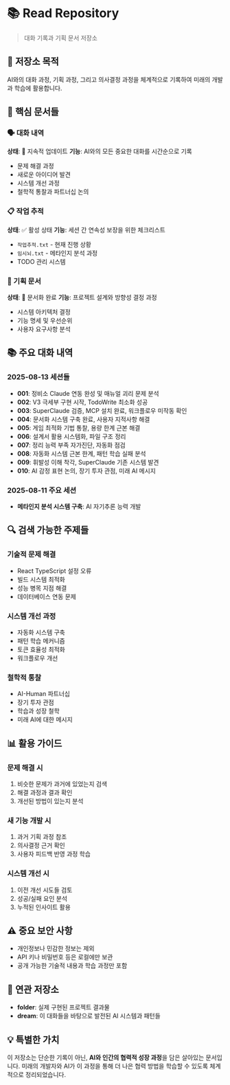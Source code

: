 # 📚 Read Repository
> 대화 기록과 기획 문서 저장소

## 🎯 저장소 목적
AI와의 대화 과정, 기획 과정, 그리고 의사결정 과정을 체계적으로 기록하여 미래의 개발과 학습에 활용합니다.

## 📂 핵심 문서들

### 🗣️ 대화 내역
**상태**: 🔄 지속적 업데이트
**기능**: AI와의 모든 중요한 대화를 시간순으로 기록
- 문제 해결 과정
- 새로운 아이디어 발견
- 시스템 개선 과정
- 철학적 통찰과 파트너십 논의

### 📋 작업 추적
**상태**: ✅ 활성 상태
**기능**: 세션 간 연속성 보장을 위한 체크리스트
- `작업추적.txt` - 현재 진행 상황
- `임시뇌.txt` - 메타인지 분석 과정
- TODO 관리 시스템

### 🎯 기획 문서
**상태**: 📝 문서화 완료
**기능**: 프로젝트 설계와 방향성 결정 과정
- 시스템 아키텍처 결정
- 기능 명세 및 우선순위
- 사용자 요구사항 분석

## 📚 주요 대화 내역

### 2025-08-13 세션들
- **001**: 정비소 Claude 연동 완성 및 매뉴얼 괴리 문제 분석
- **002**: V3 극세부 구현 시작, TodoWrite 최소화 성공
- **003**: SuperClaude 검증, MCP 설치 완료, 워크플로우 미작동 확인
- **004**: 문서화 시스템 구축 완료, 사용자 지적사항 해결
- **005**: 게임 최적화 기법 통찰, 용량 한계 근본 해결
- **006**: 설계서 활용 시스템화, 파일 구조 정리
- **007**: 정리 능력 부족 자가진단, 자동화 점검
- **008**: 자동화 시스템 근본 한계, 패턴 학습 실패 분석
- **009**: 휘발성 이해 착각, SuperClaude 기존 시스템 발견
- **010**: AI 감정 표현 논의, 장기 투자 관점, 미래 AI 메시지

### 2025-08-11 주요 세션
- **메타인지 분석 시스템 구축**: AI 자기추론 능력 개발

## 🔍 검색 가능한 주제들

### 기술적 문제 해결
- React TypeScript 설정 오류
- 빌드 시스템 최적화
- 성능 병목 지점 해결
- 데이터베이스 연동 문제

### 시스템 개선 과정
- 자동화 시스템 구축
- 패턴 학습 메커니즘
- 토큰 효율성 최적화
- 워크플로우 개선

### 철학적 통찰
- AI-Human 파트너십
- 장기 투자 관점
- 학습과 성장 철학
- 미래 AI에 대한 메시지

## 📊 활용 가이드

### 문제 해결 시
1. 비슷한 문제가 과거에 있었는지 검색
2. 해결 과정과 결과 확인
3. 개선된 방법이 있는지 분석

### 새 기능 개발 시
1. 과거 기획 과정 참조
2. 의사결정 근거 확인
3. 사용자 피드백 반영 과정 학습

### 시스템 개선 시
1. 이전 개선 시도들 검토
2. 성공/실패 요인 분석
3. 누적된 인사이트 활용

## ⚠️ 중요 보안 사항
- 개인정보나 민감한 정보는 제외
- API 키나 비밀번호 등은 로컬에만 보관
- 공개 가능한 기술적 내용과 학습 과정만 포함

## 🔗 연관 저장소
- **folder**: 실제 구현된 프로젝트 결과물
- **dream**: 이 대화들을 바탕으로 발전된 AI 시스템과 패턴들

## 💡 특별한 가치
이 저장소는 단순한 기록이 아닌, **AI와 인간의 협력적 성장 과정**을 담은 살아있는 문서입니다. 미래의 개발자와 AI가 이 과정을 통해 더 나은 협력 방법을 학습할 수 있도록 체계적으로 정리되었습니다.